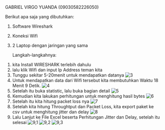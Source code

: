 GABRIEL VIRGO YUANDA (09030582226050)

Berikut apa saja yang dibutuhkan:
1) Software Wireshark
2) Koneksi Wifi
3) 2 Laptop dengan jaringan yang sama

   Langkah-langkahnya:

1. kita Install WIRESHARK terlebih dahulu
2. lalu klik Wifi dan input Ip Address teman kita
3. Tunggu sekitar 5-20menit untuk mendapatkan datanya
 ![3](https://github.com/virgogabriell/GABRIEL-VIRGO-YUANDA/assets/128016128/c662702e-d1cf-475c-8149-da6d54d0c495)
4. Untuk mendapatkan data dari Wifi tersebut kita membutuhkan Waktu 18 Menit 9 Detik.
   ![4](https://github.com/virgogabriell/GABRIEL-VIRGO-YUANDA/assets/128016128/6ce418f4-65d7-481f-ba61-16afc55b4864)
5. Setelah itu buka statistic, lalu buka bagian detail
   ![5](https://github.com/virgogabriell/GABRIEL-VIRGO-YUANDA/assets/128016128/90abdc8e-6e3c-4178-9173-a1fa80e91a7d)
6. Kemudian kita lakukan perhitungan untuk menghitung hasil bytes
   ![6](https://github.com/virgogabriell/GABRIEL-VIRGO-YUANDA/assets/128016128/6966b6d9-716a-4d6d-bdf3-945655f57499)
7. Setelah itu kita hitung packet loss nya
   ![7](https://github.com/virgogabriell/GABRIEL-VIRGO-YUANDA/assets/128016128/f95942f8-5351-4c3c-8baf-2045cd01c757)
8. Setelah kita hitung Throughtput dan Packet Loss, kita export paket ke csv untuk menghitung jitter dan delay
   ![8](https://github.com/virgogabriell/GABRIEL-VIRGO-YUANDA/assets/128016128/a1df17fd-37d3-443b-8ad8-f36dd6c1776d)
9. Lalu Lanjut ke File Excel beserta Perhitungan Jitter dan Delay, setelah itu selesai 
  ![9,1](https://github.com/virgogabriell/GABRIEL-VIRGO-YUANDA/assets/128016128/b7e2d1e4-0a9a-44cd-8f26-03a0920f9ab8)
  ![9,2](https://github.com/virgogabriell/GABRIEL-VIRGO-YUANDA/assets/128016128/85edb5c9-719e-4066-8c1f-bc2b5aef1288)
![9,3](https://github.com/virgogabriell/GABRIEL-VIRGO-YUANDA/assets/128016128/5a5c2af2-c422-4e2e-ab4c-63cfc24b755f)

